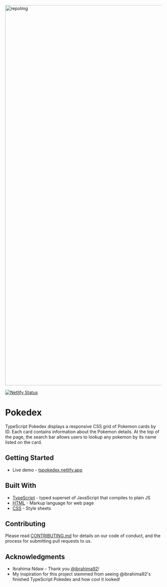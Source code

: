 <img width="1221" alt="repoImg" src="https://user-images.githubusercontent.com/48612525/83679747-c1008100-a594-11ea-8f4a-2f68e2b8da4b.png">

[![Netlify Status](https://api.netlify.com/api/v1/badges/579eac3e-4aed-4d44-818b-464ee01202b0/deploy-status)](https://app.netlify.com/sites/tscriptpokedex/deploys)

# Pokedex
TypeScript Pokedex displays a responsive CSS grid of Pokemon cards by ID. Each card contains information about the Pokemon details. At the top of the page, the search bar allows users to lookup any pokemon by its name listed on the card. 

## Getting Started

* Live demo - [tspokedex.netlify.app](https://tspokedex.netlify.app/)


## Built With

* [TypeScript](https://www.typescriptlang.org/docs/) - typed superset of JavaScript that compiles to plain JS
* [HTML](https://developer.mozilla.org/en-US/docs/Web/HTML) - Markup language for web page
* [CSS](https://developer.mozilla.org/en-US/docs/Web/CSS) - Style sheets

## Contributing

Please read [CONTRIBUTING.md](https://github.com/tannercd/typescript-pokedex/blob/master/CONTRIBUTING.md) for details on our code of conduct, and the process for submitting pull requests to us.

## Acknowledgments

* Ibrahima Ndaw - Thank you [@ibrahima92](https://github.com/ibrahima92)! 
* My inspiration for this project stemmed from seeing @ibrahima92's finished TypeScript Pokedex and how cool it looked!


